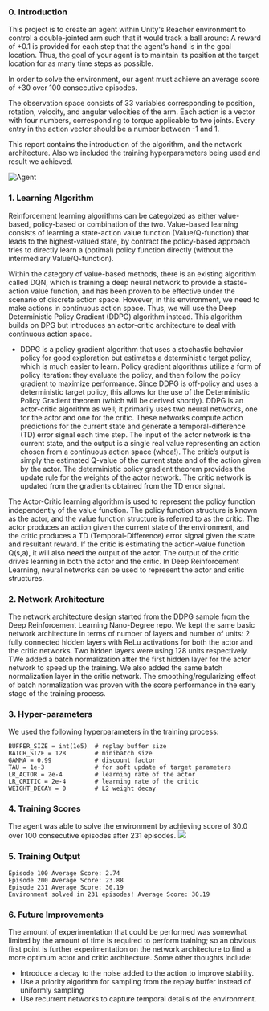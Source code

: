 [//]: # (Image References)

[image1]: https://github.com/joshnewnham/Udacity_DeepReinforcementLearning_Project2/blob/master/images/reacher.gif "Agent"

### 0. Introduction

This project is to create an agent within Unity's Reacher environment to control a double-jointed arm such that it would track a ball around: A reward of +0.1 is provided for each step that the agent's hand is in the goal location. Thus, the goal of your agent is to maintain its position at the target location for as many time steps as possible.

In order to solve the environment, our agent must achieve an average score of +30 over 100 consecutive episodes.

The observation space consists of 33 variables corresponding to position, rotation, velocity, and angular velocities of the arm. Each action is a vector with four numbers, corresponding to torque applicable to two joints. Every entry in the action vector should be a number between -1 and 1.

This report contains the introduction of the algorithm, and the network architecture. Also we included the training hyperparameters being used and result we achieved.

![Agent][image1]

### 1. Learning Algorithm

Reinforcement learning algorithms can be categoized as either value-based, policy-based or combination of the two. Value-based learning consists of learning a state-action value function (Value/Q-function) that leads to the highest-valued state, by contract the policy-based approach tries to directly learn a (optimal) policy function directly (without the intermediary Value/Q-function).

Within the category of value-based methods, there is an existing algorithm called DQN, which is training a deep neural network to provide a staste-action value function, and has been proven to be effective under the scenario of discrete action space. However, in this environment, we need to make actions in continuous action space. Thus, we will use the Deep Deterministic Policy Gradient (DDPG) algorithm instead. This algorithm builds on DPG but introduces an actor-critic architecture to deal with continuous action space.

 - DDPG is a policy gradient algorithm that uses a stochastic behavior policy for good exploration but estimates a deterministic target policy, which is much easier to learn. Policy gradient algorithms utilize a form of policy iteration: they evaluate the policy, and then follow the policy gradient to maximize performance. Since DDPG is off-policy and uses a deterministic target policy, this allows for the use of the Deterministic Policy Gradient theorem (which will be derived shortly). DDPG is an actor-critic algorithm as well; it primarily uses two neural networks, one for the actor and one for the critic. These networks compute action predictions for the current state and generate a temporal-difference (TD) error signal each time step. The input of the actor network is the current state, and the output is a single real value representing an action chosen from a continuous action space (whoa!). The critic’s output is simply the estimated Q-value of the current state and of the action given by the actor. The deterministic policy gradient theorem provides the update rule for the weights of the actor network. The critic network is updated from the gradients obtained from the TD error signal.
 
The Actor-Critic learning algorithm is used to represent the policy function independently of the value function. The policy function structure is known as the actor, and the value function structure is referred to as the critic. The actor produces an action given the current state of the environment, and the critic produces a TD (Temporal-Difference) error signal given the state and resultant reward. If the critic is estimating the action-value function Q(s,a), it will also need the output of the actor. The output of the critic drives learning in both the actor and the critic. In Deep Reinforcement Learning, neural networks can be used to represent the actor and critic structures.

### 2. Network Architecture

The network architecture design started from the DDPG sample from the Deep Reinforcement Learning Nano-Degree repo. We kept the same basic network architecture in terms of number of layers and number of units: 2 fully connected hidden layers with ReLu activations for both the actor and the critic networks. Two hidden layers were using 128 units respectively. TWe added a batch normalization after the first hidden layer for the actor network to speed up the training. We also added the same batch normalization layer in the critic network. The smoothing/regularizing effect of batch normalization was proven with the score performance in the early stage of the training process.

### 3. Hyper-parameters

We used the following hyperparameters in the training process:

```
BUFFER_SIZE = int(1e5)  # replay buffer size
BATCH_SIZE = 128        # minibatch size
GAMMA = 0.99            # discount factor
TAU = 1e-3              # for soft update of target parameters
LR_ACTOR = 2e-4         # learning rate of the actor 
LR_CRITIC = 2e-4        # learning rate of the critic
WEIGHT_DECAY = 0        # L2 weight decay

```

### 4. Training Scores
The agent was able to solve the environment by achieving score of 30.0 over 100 consecutive episodes after 231 episodes.
![ ](Images/plot.jpg)

### 5. Training Output

```
Episode 100	Average Score: 2.74
Episode 200	Average Score: 23.88
Episode 231	Average Score: 30.19
Environment solved in 231 episodes!	Average Score: 30.19
```

### 6. Future Improvements
The amount of experimentation that could be performed was somewhat limited by the amount of time is required to perform training; so an obvious first point is further experimentation on the network architecture to find a more optimum actor and critic architecture. Some other thoughts include:

 - Introduce a decay to the noise added to the action to improve stability.
 - Use a priority algorithm for sampling from the replay buffer instead of uniformly sampling
 - Use recurrent networks to capture temporal details of the environment.
